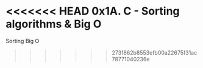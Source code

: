 <<<<<<< HEAD
0x1A. C - Sorting algorithms & Big O
=======
Sorting Big O
>>>>>>> 273f862b8553efb00a22675f31ac78771040236e
